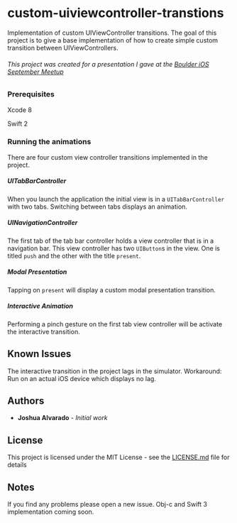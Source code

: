 # custom-uiviewcontroller-transtions

Implementation of custom UIViewController transitions. The goal of this project is to give a base implementation of how to create simple custom transition between UIViewControllers. 
###### This project was created for a presentation I gave at the [Boulder iOS September Meetup](https://www.meetup.com/Boulder-iOS/events/233561765/)

### Prerequisites

Xcode 8

Swift 2

### Running the animations
There are four custom view controller transitions implemented in the project.

##### UITabBarController
When you launch the application the initial view is in a `UITabBarController` with two tabs. Switching between tabs displays an animation.

##### UINavigationController
The first tab of the tab bar controller holds a view controller that is in a navigation bar. This view controller has two `UIButton`s in the view. One is titled `push` and the other with the title `present`.

##### Modal Presentation
Tapping on `present` will display a custom modal presentation transition.

##### Interactive Animation
Performing a pinch gesture on the first tab view controller will be activate the interactive transition.

## Known Issues
The interactive transition in the project lags in the simulator.
Workaround: Run on an actual iOS device which displays no lag.

## Authors
* **Joshua Alvarado** - *Initial work*

## License

This project is licensed under the MIT License - see the [LICENSE.md](LICENSE.md) file for details

## Notes
If you find any problems please open a new issue. Obj-c and Swift 3 implementation coming soon.

